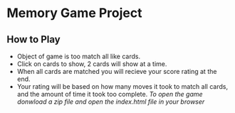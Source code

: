 # Memory Game Project

## How to Play ##
- Object of game is too match all like cards.
- Click on cards to show, 2 cards will show at a time. 
- When all cards are matched you will recieve your score rating at the end. 
- Your rating will be based on how many moves it took to match all cards, and the amount of time it took too complete. 
*To open the game donwload a zip file and open the index.html file in your browser*
